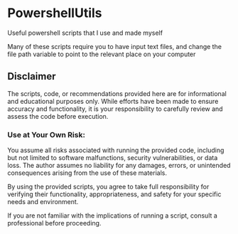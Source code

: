 # PowershellUtils
Useful powershell scripts that I use and made myself

Many of these scripts require you to have input text files, and change the file path variable to point to the relevant place on your computer

## Disclaimer

The scripts, code, or recommendations provided here are for informational and educational purposes only. While efforts have been made to ensure accuracy and functionality, it is your responsibility to carefully review and assess the code before execution.

### Use at Your Own Risk:
You assume all risks associated with running the provided code, including but not limited to software malfunctions, security vulnerabilities, or data loss. The author assumes no liability for any damages, errors, or unintended consequences arising from the use of these materials.

By using the provided scripts, you agree to take full responsibility for verifying their functionality, appropriateness, and safety for your specific needs and environment.

If you are not familiar with the implications of running a script, consult a professional before proceeding.